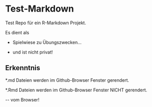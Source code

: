 # Test-Markdown
Test Repo für ein R-Markdown Projekt.

Es dient als

- Spielwiese zu Übungszwecken...

- und ist nicht privat!

## Erkenntnis

\*.md Dateien werden im Github-Browser Fenster gerendert.

\*.Rmd Dateien werden im Github-Browser Fenster NICHT gerendert.

-- vom Browser!
